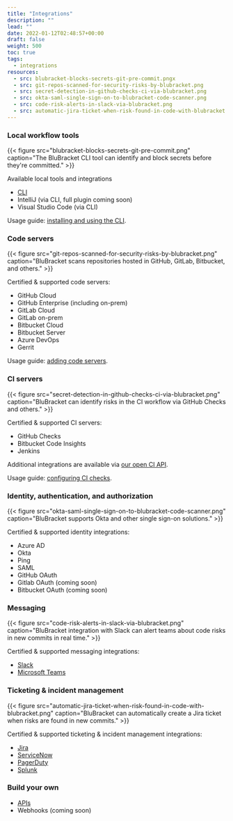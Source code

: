 ```yaml
---
title: "Integrations"
description: ""
lead: ""
date: 2022-01-12T02:48:57+00:00
draft: false
weight: 500
toc: true
tags:
  - integrations
resources:
  - src: blubracket-blocks-secrets-git-pre-commit.pngx
  - src: git-repos-scanned-for-security-risks-by-blubracket.png
  - src: secret-detection-in-github-checks-ci-via-blubracket.png
  - src: okta-saml-single-sign-on-to-blubracket-code-scanner.png
  - src: code-risk-alerts-in-slack-via-blubracket.png
  - src: automatic-jira-ticket-when-risk-found-in-code-with-blubracket.png
---
```


### Local workflow tools

{{< figure src="blubracket-blocks-secrets-git-pre-commit.png" caption="The BluBracket CLI tool can identify and block secrets before they're committed." >}}

Available local tools and integrations

- [CLI](/how-to/cli)
- IntelliJ (via CLI, full plugin coming soon)
- Visual Studio Code (via CLI)

Usage guide: [installing and using the CLI](/how-to/cli/).

### Code servers

{{< figure src="git-repos-scanned-for-security-risks-by-blubracket.png" caption="BluBracket scans repositories hosted in GitHub, GitLab, Bitbucket, and others." >}}

Certified & supported code servers:

- GitHub Cloud
- GitHub Enterprise (including on-prem)
- GitLab Cloud
- GitLab on-prem
- Bitbucket Cloud
- Bitbucket Server
- Azure DevOps
- Gerrit

Usage guide: [adding code servers](/how-to/code-servers/add-code-servers/).

### CI servers

{{< figure src="secret-detection-in-github-checks-ci-via-blubracket.png" caption="BluBracket can identify risks in the CI workflow via GitHub Checks and others." >}}

Certified & supported CI servers:

- GitHub Checks
- Bitbucket Code Insights
- Jenkins

Additional integrations are available via [our open CI API](/api/ci-checks).

Usage guide: [configuring CI checks](/how-to/ci-checks/).

### Identity, authentication, and authorization

{{< figure src="okta-saml-single-sign-on-to-blubracket-code-scanner.png" caption="BluBracket supports Okta and other single sign-on solutions." >}}

Certified & supported identity integrations:

- Azure AD
- Okta
- Ping
- SAML
- GitHub OAuth
- Gitlab OAuth (coming soon)
- Bitbucket OAuth (coming soon)

### Messaging

{{< figure src="code-risk-alerts-in-slack-via-blubracket.png" caption="BluBracket integration with Slack can alert teams about code risks in new commits in real time." >}}

Certified & supported messaging integrations:

- [Slack](/how-to/messaging/slack/)
- [Microsoft Teams](/how-to/messaging/microsoftteams)

### Ticketing & incident management

{{< figure src="automatic-jira-ticket-when-risk-found-in-code-with-blubracket.png" caption="BluBracket can automatically create a Jira ticket when risks are found in new commits." >}}

Certified & supported ticketing & incident management integrations:

- [Jira](/how-to/ticketing/jira/)
- [ServiceNow](/how-to/ticketing/servicenow)
- [PagerDuty](/how-to/incident-management/pagerduty)
- [Splunk](/how-to/incident-management/splunk)

### Build your own

- [APIs](/api/)
- Webhooks (coming soon)
